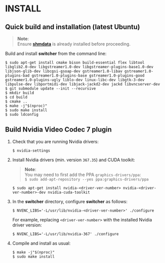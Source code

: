 INSTALL   
=======

## Quick build and installation (latest Ubuntu)

> **Note**:  
> Ensure **[shmdata](https://github.com/sat-metalab/shmdata)** is already installed before proceeding.

Build and install **switcher** from the command line:

```
$ sudo apt-get install cmake bison build-essential flex libtool libglib2.0-dev libgstreamer1.0-dev libgstreamer-plugins-base1.0-dev libjson-glib-dev libcgsi-gsoap-dev gstreamer1.0-libav gstreamer1.0-plugins-bad gstreamer1.0-plugins-base gstreamer1.0-plugins-good gstreamer1.0-plugins-ugly liblo-dev linux-libc-dev libgtk-3-dev libpulse-dev libportmidi-dev libjack-jackd2-dev jackd libvncserver-dev
$ git submodule update --init --recursive
$ mkdir build
$ cd build
$ cmake ..
$ make -j"$(nproc)"
$ sudo make install
$ sudo ldconfig
```

## Build Nvidia Video Codec 7 plugin


1. Check that you are running Nvidia drivers:

    ```
    $ nvidia-settings
    ```

1. Install Nvidia drivers (min. version `367.35`) and CUDA toolkit:

    > **Note**:  
    > You may need to first add the PPA `graphics-drivers/ppa`:  
    > `$ sudo add-apt-repository --yes ppa:graphics-drivers/ppa`

    ```
    $ sudo apt-get install nvidia-<driver-ver-number> nvidia-<driver-ver-number>-dev nvidia-cuda-toolkit
    ```

1. In the **switcher** directory, configure **switcher** as follows:

    ```
    $ NVENC_LIBS='-L/usr/lib/nvidia-<driver-ver-number>' ./configure
    ```

    For example, replacing `<driver-ver-number>` with the installed Nvidia driver version:

    ```
    $ NVENC_LIBS='-L/usr/lib/nvidia-367' ./configure
    ```

1. Compile and install as usual:

    ```
    $ make -j"$(nproc)"
    $ sudo make install
    ```
